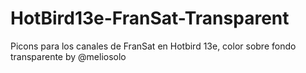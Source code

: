 # HotBird13e-FranSat-Transparent
Picons para los canales de FranSat en Hotbird 13e, color sobre fondo transparente by @meliosolo
